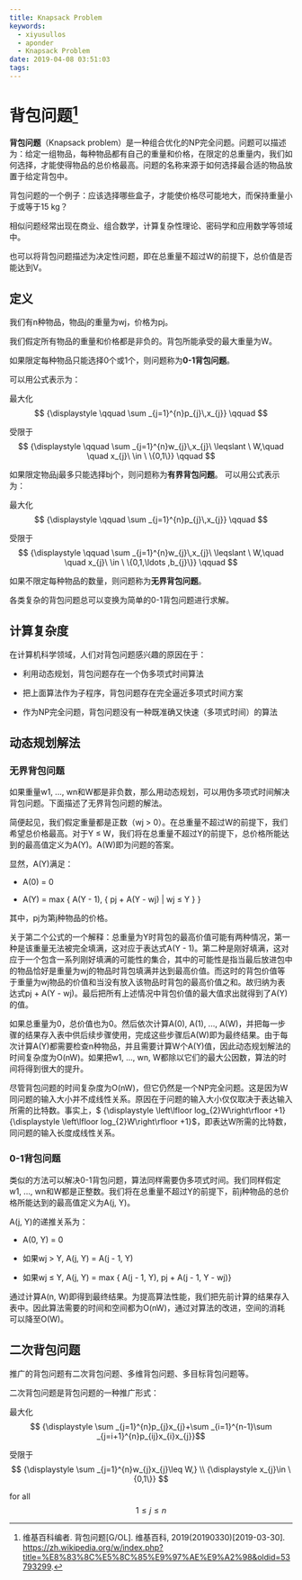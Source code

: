 ```yaml
---
title: Knapsack Problem
keywords:
  - xiyusullos
  - aponder
  - Knapsack Problem
date: 2019-04-08 03:51:03
tags:
---
```


# 背包问题[^1]

**背包问题**（Knapsack problem）是一种组合优化的NP完全问题。问题可以描述为：给定一组物品，每种物品都有自己的重量和价格，在限定的总重量内，我们如何选择，才能使得物品的总价格最高。问题的名称来源于如何选择最合适的物品放置于给定背包中。
<!-- more -->
背包问题的一个例子：应该选择哪些盒子，才能使价格尽可能地大，而保持重量小于或等于15 kg？

相似问题经常出现在商业、组合数学，计算复杂性理论、密码学和应用数学等领域中。

也可以将背包问题描述为决定性问题，即在总重量不超过W的前提下，总价值是否能达到V。

## 定义

我们有n种物品，物品j的重量为wj，价格为pj。

我们假定所有物品的重量和价格都是非负的。背包所能承受的最大重量为W。

如果限定每种物品只能选择0个或1个，则问题称为**0-1背包问题**。

可以用公式表示为：

最大化 $$ {\displaystyle \qquad \sum _{j=1}^{n}p_{j}\,x_{j}} \qquad $$

受限于 $$ {\displaystyle \qquad \sum _{j=1}^{n}w_{j}\,x_{j}\ \leqslant \ W,\quad \quad x_{j}\ \in \ \{0,1\}} \qquad ​$$

如果限定物品j最多只能选择bj个，则问题称为**有界背包问题**。
可以用公式表示为：

最大化 $$ {\displaystyle \qquad \sum _{j=1}^{n}p_{j}\,x_{j}} \qquad ​$$

受限于 $$ {\displaystyle \qquad \sum _{j=1}^{n}w_{j}\,x_{j}\ \leqslant \ W,\quad \quad x_{j}\ \in \ \{0,1,\ldots ,b_{j}\}} \qquad $$



如果不限定每种物品的数量，则问题称为**无界背包问题**。

各类复杂的背包问题总可以变换为简单的0-1背包问题进行求解。

## 计算复杂度

在计算机科学领域，人们对背包问题感兴趣的原因在于：

- 利用动态规划，背包问题存在一个伪多项式时间算法

- 把上面算法作为子程序，背包问题存在完全逼近多项式时间方案

- 作为NP完全问题，背包问题没有一种既准确又快速（多项式时间）的算法

## 动态规划解法

### 无界背包问题

  如果重量w1, ..., wn和W都是非负数，那么用动态规划，可以用伪多项式时间解决背包问题。下面描述了无界背包问题的解法。

简便起见，我们假定重量都是正数（wj > 0）。在总重量不超过W的前提下，我们希望总价格最高。对于Y ≤ W，我们将在总重量不超过Y的前提下，总价格所能达到的最高值定义为A(Y)。A(W)即为问题的答案。

显然，A(Y)满足：

- A(0) = 0

- A(Y) = max { A(Y - 1), { pj + A(Y - wj) | wj ≤ Y } }

其中，pj为第j种物品的价格。

关于第二个公式的一个解释：总重量为Y时背包的最高价值可能有两种情况，第一种是该重量无法被完全填满，这对应于表达式A(Y - 1)。第二种是刚好填满，这对应于一个包含一系列刚好填满的可能性的集合，其中的可能性是指当最后放进包中的物品恰好是重量为wj的物品时背包填满并达到最高价值。而这时的背包价值等于重量为wj物品的价值和当没有放入该物品时背包的最高价值之和。故归纳为表达式pj + A(Y - wj)。最后把所有上述情况中背包价值的最大值求出就得到了A(Y)的值。

如果总重量为0，总价值也为0。然后依次计算A(0), A(1), ..., A(W)，并把每一步骤的结果存入表中供后续步骤使用，完成这些步骤后A(W)即为最终结果。由于每次计算A(Y)都需要检查n种物品，并且需要计算W个A(Y)值，因此动态规划解法的时间复杂度为O(nW)。如果把w1, ..., wn, W都除以它们的最大公因数，算法的时间将得到很大的提升。

尽管背包问题的时间复杂度为O(nW)，但它仍然是一个NP完全问题。这是因为W同问题的输入大小并不成线性关系。原因在于问题的输入大小仅仅取决于表达输入所需的比特数。事实上，$ {\displaystyle \left\lfloor log_{2}W\right\rfloor +1} {\displaystyle \left\lfloor log_{2}W\right\rfloor +1}​$，即表达W所需的比特数，同问题的输入长度成线性关系。

### 0-1背包问题

类似的方法可以解决0-1背包问题，算法同样需要伪多项式时间。我们同样假定w1, ..., wn和W都是正整数。我们将在总重量不超过Y的前提下，前j种物品的总价格所能达到的最高值定义为A(j, Y)。

A(j, Y)的递推关系为：

- A(0, Y) = 0

- 如果wj > Y, A(j, Y) = A(j - 1, Y)

- 如果wj ≤ Y, A(j, Y) = max { A(j - 1, Y), pj + A(j - 1, Y - wj)}

通过计算A(n, W)即得到最终结果。为提高算法性能，我们把先前计算的结果存入表中。因此算法需要的时间和空间都为O(nW)，通过对算法的改进，空间的消耗可以降至O(W)。

## 二次背包问题

推广的背包问题有二次背包问题、多维背包问题、多目标背包问题等。

二次背包问题是背包问题的一种推广形式：

最大化 $$ {\displaystyle \sum _{j=1}^{n}p_{j}x_{j}+\sum _{i=1}^{n-1}\sum _{j=i+1}^{n}p_{ij}x_{i}x_{j}} ​$$

受限于 $$ {\displaystyle \sum _{j=1}^{n}w_{j}x_{j}\leq W,} \\ 	
{\displaystyle x_{j}\in \{0,1\}} $$

for all  $$ {\displaystyle 1\leq j\leq n} $$

[^1]: 维基百科编者. 背包问题[G/OL]. 维基百科, 2019(20190330)[2019-03-30]. <https://zh.wikipedia.org/w/index.php?title=%E8%83%8C%E5%8C%85%E9%97%AE%E9%A2%98&oldid=53793299>.



